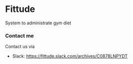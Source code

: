 # Fittude
System to administrate gym diet

### Contact me
Contact us via

- Slack: https://fittude.slack.com/archives/C0878LNPYDT